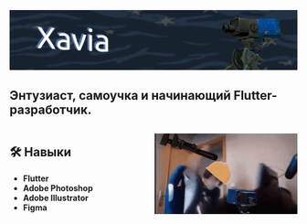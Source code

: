 ![баннер](assets/profile_banner.png)

Энтузиаст, самоучка и начинающий Flutter-разработчик.
---
<div style="display: flex; align-items: center; justify-content: space-between;">

  <div style="flex: 1; padding-right: 20px;">
    <h2>🛠 Навыки</h2>
    <ul>
      <li><strong>Flutter</strong></li>
      <li><strong>Adobe Photoshop</strong></li>
      <li><strong>Adobe Illustrator</strong></li>
      <li><strong>Figma</strong></li>
    </ul>
  </div>

  <div style="flex: 0 0 auto;">
    <img src="assets/sentry-engineer.gif" alt="Sentry Engineer GIF" width="250px" style="float: right;">
  </div>
</div>





<!--
**XaviaFlutter/XaviaFlutter** is a ✨ _special_ ✨ repository because its `README.md` (this file) appears on your GitHub profile.

Here are some ideas to get you started:

- 🔭 I’m currently working on ...
- 🌱 I’m currently learning ...
- 👯 I’m looking to collaborate on ...
- 🤔 I’m looking for help with ...
- 💬 Ask me about ...
- 📫 How to reach me: ...
- 😄 Pronouns: ...
- ⚡ Fun fact: ...
-->
